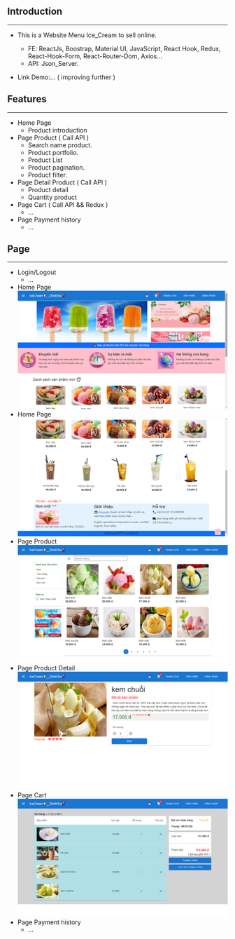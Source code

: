 ## Introduction
***
- This is a Website Menu Ice_Cream to sell online. 
  - FE: ReactJs, Boostrap, Material UI, JavaScript, React Hook, Redux, React-Hook-Form, React-Router-Dom, Axios...
  - API: Json_Server.

- Link Demo:... ( improving further ) 

## Features
***
- Home Page
    - Product introduction 
- Page Product ( Call API )
    - Search name product.
    - Product portfolio.
    - Product List
    - Product pagination.
    - Product filter.
- Page Detail Product ( Call API )
    - Product detail 
    - Quantity product
- Page Cart ( Call API && Redux )
    - ...
- Page Payment history
    - ...

## Page
***
- Login/Logout
  - ... 
- Home Page
![img1](./public/img1.png)
- Home Page
![img2](./public/img2.png)
- Page Product
![img3](./public/img3.png)
- Page Product Detail
![img4](./public/img4.png)
- Page Cart 
![img5](./public/img5.png) 
- Page Payment history
  - ...